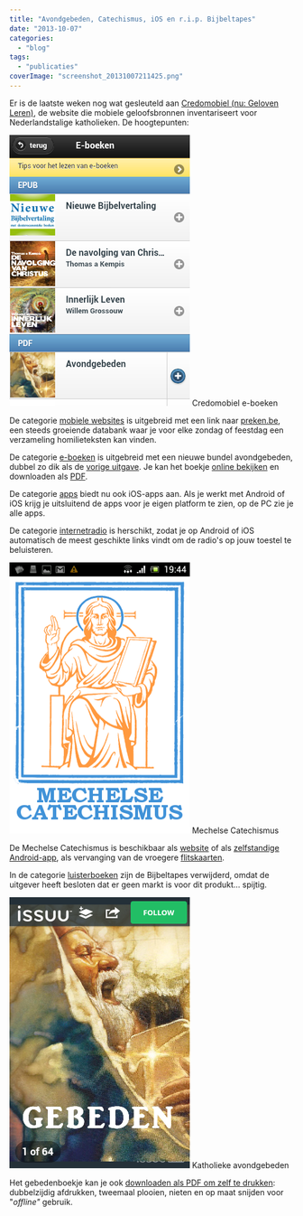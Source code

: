 ```yaml
---
title: "Avondgebeden, Catechismus, iOS en r.i.p. Bijbeltapes"
date: "2013-10-07"
categories: 
  - "blog"
tags: 
  - "publicaties"
coverImage: "screenshot_20131007211425.png"
---
```




Er is de laatste weken nog wat gesleuteld aan [Credomobiel (nu: Geloven Leren)](http://gelovenleren.net/ "Credomobiel"), de website die mobiele geloofsbronnen inventariseert voor Nederlandstalige katholieken. De hoogtepunten:

[![Credomobiel e-boeken](images/screenshot_20131007210754.png?w=100)](/page/e-boeken/) Credomobiel e-boeken

De categorie [mobiele websites](/page/mobiele-websites/ "Credomobiel mobiele websites") is uitgebreid met een link naar [preken.be](http://preken.be/ "Preken.be"), een steeds groeiende databank waar je voor elke zondag of feestdag een verzameling homilieteksten kan vinden.

De categorie [e-boeken](/page/e-boeken/ "Credomobiel e-boeken") is uitgebreid met een nieuwe bundel avondgebeden, dubbel zo dik als de [vorige uitgave](/2012/05/08/avondgebedjes/ "Avondgebedjes"). Je kan het boekje [online bekijken](http://issuu.com/vicmortelmans/docs/katholieke_avondgebeden "Katholieke avondgebeden op Issuu") en downloaden als [PDF](/portfolio/avondgebed/ "Katholieke avondgebeden als PDF").

De categorie [apps](/page/apps-voor-android-en-ios/ "Credomobiel apps") biedt nu ook iOS-apps aan. Als je werkt met Android of iOS krijg je uitsluitend de apps voor je eigen platform te zien, op de PC zie je alle apps.

De categorie [internetradio](http://radio.gelovenleren.net "Credomobiel internetradio") is herschikt, zodat je op Android of iOS automatisch de meest geschikte links vindt om de radio's op jouw toestel te beluisteren.

[![Mechelse Catechismus](images/screenshot_20131003194428.png?w=100)](http://vicmortelmans.github.io/flashcards-html5-phonegap/index.web.html) Mechelse Catechismus

De Mechelse Catechismus is beschikbaar als [website](http://vicmortelmans.github.io/flashcards-html5-phonegap/index.web.html "Mechelse Catechismus als website") of als [zelfstandige Android-app](https://play.google.com/store/apps/details?id=net.credomobiel.mechelsecatechismus "Mechelse Catechismus als Android-app"), als vervanging van de vroegere [flitskaarten](http://www.cram.com/user/Vic-Mortelmans "Flitskaarten voor Mechelse Catechismus").

In de categorie [luisterboeken](/page/luisterboeken/ "Credomobiel luisterboeken") zijn de Bijbeltapes verwijderd, omdat de uitgever heeft besloten dat er geen markt is voor dit produkt… spijtig.

[![Katholieke avondgebeden](images/screenshot_20131007211425.png?w=100)](http://issuu.com/vicmortelmans/docs/katholieke_avondgebeden) Katholieke avondgebeden

Het gebedenboekje kan je ook [downloaden als PDF om zelf te drukken](https://storage.googleapis.com/geloven-leren/printerboekjes/katholiekegebedena6.pdf "Katholieke avondgebeden downloadenals PDF om zelf af te drukken"): dubbelzijdig afdrukken, tweemaal plooien, nieten en op maat snijden voor "_offline"_ gebruik.
